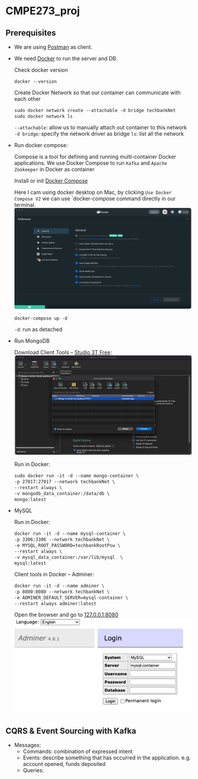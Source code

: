 # CMPE273_proj

## Prerequisites

- We are using [Postman](https://www.postman.com/downloads/) as client.
- We need [Docker](https://www.docker.com/products/docker-desktop) to run the server and DB.  

    Check docker version

    ```shell
    docker --version
    ```

    Create Docker Network so that our container can communicate with each other

    ```shell
    sudo docker network create --attachable -d bridge techbankNet
    sudo docker network ls
    ```

    `--attachable`: allow us to manually attach out container to this network  
    `-d bridge`: specify the network driver as bridge
    `ls`: list all the network

- Run docker compose:

    Compose is a tool for defining and running multi-container Docker applications. We use Docker Compose to run `Kafka` and `Apache Zookeeper` in Docker as container

    Install or init [Docker Compose](https://docs.docker.com/compose/install)

    Here I cam using docker desktop on Mac, by clicking `Use Docker Compose V2` we can use `docker-compose command directly in our terminal.![docker-compose](image/docker-compose.png)


    ```shell
    docker-compose up -d
    ```  

    `-d`: run as detached

- Run MongoDB  

    Download Client Tools – [Studio 3T Free](https://studio3t.com/download/): ![studio_3t](image/studio_3t.png)


    Run in Docker:

    ```shell
    sudo docker run -it -d --name mongo-container \
    -p 27017:27017 --network techbankNet \
    --restart always \
    -v mongodb_data_container:/data/db \
    mongo:latest
    ```

- MySQL

    Run in Docker:

    ```shell
    docker run -it -d --name mysql-container \
    -p 3306:3306 --network techbankNet \
    -e MYSQL_ROOT_PASSWORD=techbankRootPsw \
    --restart always \
    -v mysql_data_container:/var/lib/mysql  \
    mysql:latest
    ```

    Client tools in Docker – Adminer:

    ```shell
    docker run -it -d --name adminer \
    -p 8080:8080 --network techbankNet \
    -e ADMINER_DEFAULT_SERVER=mysql-container \
    --restart always adminer:latest
    ```

    Open the browser and go to [127.0.0.1:8080](http://127.0.0.1:8080/) ![adminer](image/adminer.png)

## CQRS & Event Sourcing with Kafka

- Messages:
  - Commands: combination of expressed intent
  - Events: describe something that has occurred in the application. e.g. account opened, funds deposited
  - Queries: 
  